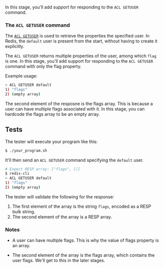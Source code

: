 In this stage, you'll add support for responding to the `ACL GETUSER` command.

### The `ACL GETUSER` command

The [`ACL GETUSER`](https://redis.io/docs/latest/commands/acl-getuser/) is used to retrieve the properties the specified user. In Redis, the `default` user is present from the start, without having to create it explicitly.

The `ACL GETUSER` returns multiple properties of the user, among which `flag` is one. In this stage, you'll add support for responding to the `ACL GETUSER` command with only the flag property.

Example usage:
```bash
> ACL GETUSER default
1) "flags"
2) (empty array)
```

The second element of the resposne is the flags array. This is because a user can have multiple flags associated with it. In this stage, you can hardcode the flags array to be an empty array.

## Tests

The tester will execute your program like this:

```bash
$ ./your_program.sh
```

It'll then send an `ACL GETUSER` command specifying the `default` user.

```bash
# Expect RESP array: ["flags", []]
$ redis-cli
> ACL GETUSER default
1) "flags"
2) (empty array)
```

The tester will validate the following for the response:

1. The first element of the array is the string `flags`, encoded as a RESP bulk string.
2. The second element of the array is a RESP array.

### Notes

- A user can have multiple flags. This is why the value of flags property is an array.

- The second element of the array is the flags array, which contains the user flags. We'll get to this in the later stages.